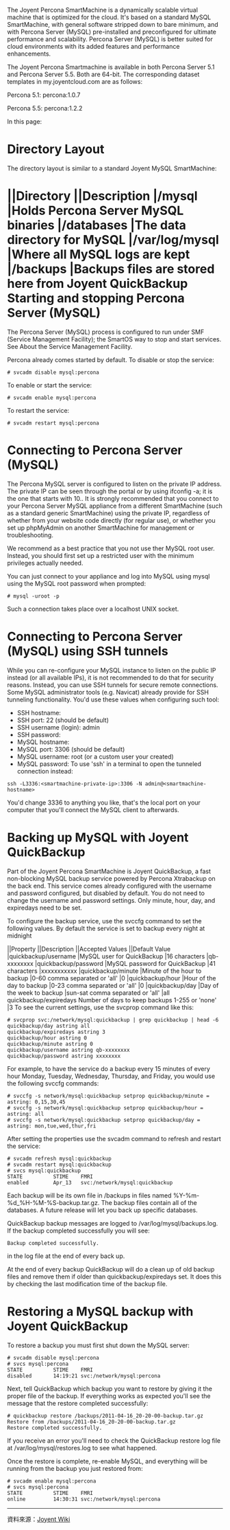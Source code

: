 The Joyent Percona SmartMachine is a dynamically scalable virtual machine that is optimized for the cloud. It's based on a standard MySQL SmartMachine, with general software stripped down to bare minimum, and with Percona Server (MySQL) pre-installed and preconfigured for ultimate performance and scalability. Percona Server (MySQL) is better suited for cloud environments with its added features and performance enhancements.

The Joyent Percona Smartmachine is available in both Percona Server 5.1 and Percona Server 5.5.  Both are 64-bit.  The corresponding dataset templates in my.joyentcloud.com are as follows:

Percona 5.1: percona:1.0.7

Percona 5.5: percona:1.2.2

In this page:



Directory Layout
===

The directory layout is similar to a standard Joyent MySQL SmartMachine:

||Directory	 ||Description
|/mysql	         |Holds Percona Server MySQL binaries
|/databases	 |The data directory for MySQL
|/var/log/mysql	 |Where all MySQL logs are kept
|/backups	 |Backups files are stored here from Joyent QuickBackup
Starting and stopping Percona Server (MySQL)
===

The Percona Server (MySQL) process is configured to run under SMF (Service Management Facility); the SmartOS way to stop and start services. See About the Service Management Facility.

Percona already comes started by default. To disable or stop the service:



```
# svcadm disable mysql:percona
```



To enable or start the service:



```
# svcadm enable mysql:percona
```



To restart the service:



```
# svcadm restart mysql:percona
```



Connecting to Percona Server (MySQL)
===

The Percona MySQL server is configured to listen on the private IP address. The private IP can be seen through the portal or by using ifconfig -a; it is the one that starts with 10.. It is strongly recommended that you connect to your Percona Server MySQL appliance from a different SmartMachine (such as a standard generic SmartMachine) using the private IP, regardless of whether from your website code directly (for regular use), or whether you set up phpMyAdmin on another SmartMachine for management or troubleshooting.

We recommend as a best practice that you not use ther MySQL root user. Instead, you should first set up a restricted user with the minimum privileges actually needed.

You can just connect to your appliance and log into MySQL using mysql using the MySQL root password when prompted:



```
# mysql -uroot -p
```



Such a connection takes place over a localhost UNIX socket.

Connecting to Percona Server (MySQL) using SSH tunnels
===

While you can re-configure your MySQL instance to listen on the public IP instead (or all available IPs), it is not recommended to do that for security reasons. Instead, you can use SSH tunnels for secure remote connections. Some MySQL administrator tools (e.g. Navicat) already provide for SSH tunneling functionality. You'd use these values when configuring such tool:

*  SSH hostname: <smartmachine-hostname-or-ip>
*  SSH port: 22 (should be default)
*  SSH username (login): admin
*  SSH password: <smartmachine-admin-password>
*  MySQL hostname: <smartmachine-private-ip>
*  MySQL port: 3306 (should be default)
*  MySQL username: root (or a custom user your created)
*  MySQL password: <smartmachine-mysql-password>
To use 'ssh' in a terminal to open the tunneled connection instead:



```
ssh -L3336:<smartmachine-private-ip>:3306 -N admin@<smartmachine-hostname>
```



You'd change 3336 to anything you like, that's the local port on your computer that you'll connect the MySQL client to afterwards.

Backing up MySQL with Joyent QuickBackup
===

Part of the Joyent Percona SmartMachine is Joyent QuickBackup, a fast non-blocking MySQL backup service powered by Percona Xtrabackup on the back end. This service comes already configured with the username and password configured, but disabled by default. You do not need to change the username and password settings. Only minute, hour, day, and expiredays need to be set.

To configure the backup service, use the svccfg command to set the following values. By default the service is set to backup every night at midnight

||Property	 ||Description	 ||Accepted Values	 ||Default Value
|quickbackup/username	 |MySQL user for QuickBackup	 |16 characters	 |qb-xxxxxxxx
|quickbackup/password	 |MySQL password for QuickBackup |41 characters	 |xxxxxxxxxxx
|quickbackup/minute	 |Minute of the hour to backup	 |0-60 comma separated or 'all'	 |0
|quickbackup/hour	 |Hour of the day to backup	 |0-23 comma separated or 'all'	 |0
|quickbackup/day	 |Day of the week to backup	 |sun-sat comma separated or 'all'	 |all
quickbackup/expiredays	 Number of days to keep backups	 1-255 or 'none'	 |3
To see the current settings, use the svcprop command like this:



```
# svcprop svc:/network/mysql:quickbackup | grep quickbackup | head -6
quickbackup/day astring all
quickbackup/expiredays astring 3
quickbackup/hour astring 0
quickbackup/minute astring 0
quickbackup/username astring qb-xxxxxxxx
quickbackup/password astring xxxxxxxx
```



For example, to have the service do a backup every 15 minutes of every hour Monday, Tuesday, Wednesday, Thursday, and Friday, you would use the following svccfg commands:



```
# svccfg -s network/mysql:quickbackup setprop quickbackup/minute = astring: 0,15,30,45
# svccfg -s network/mysql:quickbackup setprop quickbackup/hour = astring: all
# svccfg -s network/mysql:quickbackup setprop quickbackup/day = astring: mon,tue,wed,thur,fri
```


After setting the properties use the svcadm command to refresh and restart the service:



```
# svcadm refresh mysql:quickbackup
# svcadm restart mysql:quickbackup
# svcs mysql:quickbackup
STATE          STIME    FMRI
enabled        Apr_13   svc:/network/mysql:quickbackup
```



Each backup will be its own file in /backups in files named %Y-%m-%d_%H-%M-%S-backup.tar.gz. The backup files contain all of the databases. A future release will let you back up specific databases.

QuickBackup backup messages are logged to /var/log/mysql/backups.log. If the backup completed successfully you will see:



```
Backup completed successfully.
```



in the log file at the end of every back up.

At the end of every backup QuickBackup will do a clean up of old backup files and remove them if older than quickbackup/expiredays set. It does this by checking the last modification time of the backup file.

Restoring a MySQL backup with Joyent QuickBackup
===

To restore a backup you must first shut down the MySQL server:



```
# svcadm disable mysql:percona
# svcs mysql:percona
STATE          STIME    FMRI
disabled       14:19:21 svc:/network/mysql:percona
```



Next, tell QuickBackup which backup you want to restore by giving it the proper file of the backup. If everything works as expected you'll see the message that the restore completed successfully:



```
# quickbackup restore /backups/2011-04-16_20-20-00-backup.tar.gz
Restore from /backups/2011-04-16_20-20-00-backup.tar.gz
Restore completed successfully.
```



If you receive an error you'll need to check the QuickBackup restore log file at /var/log/mysql/restores.log to see what happened.

Once the restore is complete, re-enable MySQL, and everything will be running from the backup you just restored from:



```
# svcadm enable mysql:percona
# svcs mysql:percona
STATE          STIME    FMRI
online         14:30:31 svc:/network/mysql:percona
```







----
資料來源：[Joyent Wiki](http://wiki.joyent.com/display/www/Documentation+Home)
